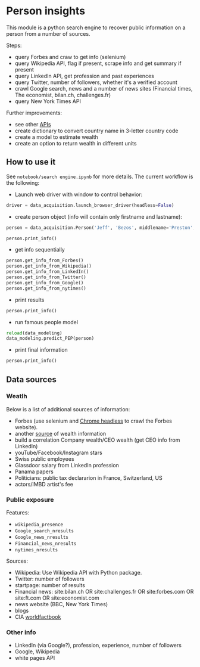 # Person insights

This module is a python search engine to recover public information on a person from a number of sources.

Steps:
- query Forbes and craw to get info (selenium)
- query Wikipedia API, flag if present, scrape info and get summary if present
- query LinkedIn API, get profession and past experiences
- query Twitter, number of followers, whether it's a verified account
- crawl Google search, news and a number of news sites (Financial times, The economist, bilan.ch, challenges.fr)
- query New York Times API
 

Further improvements:
- see other [APIs](https://github.com/toddmotto/public-apis)
- create dictionary to convert country name in 3-letter country code
- create a model to estimate wealth
- create an option to return wealth in different units


## How to use it

See `notebook/search engine.ipynb` for more details. The current workflow is the following:

- Launch web driver with window to control behavior:
```python
driver = data_acquisition.launch_browser_driver(headless=False)
```
- create person object (info will contain only firstname and lastname):
```python
person = data_acquisition.Person('Jeff', 'Bezos', middlename='Preston', driver=driver)
```
```python
person.print_info()
```
- get info sequentially
```python
person.get_info_from_Forbes()
person.get_info_from_Wikipedia()
person.get_info_from_LinkedIn()
person.get_info_from_Twitter()
person.get_info_from_Google()
person.get_info_from_nytimes()
```
- print results
```python
person.print_info()
```
- run famous people model
```python
reload(data_modeling)
data_modeling.predict_PEP(person)
```
- print final information
```python
person.print_info()
```


## Data sources
### Weatlh

Below is a list of additional sources of information:

- Forbes (use selenium and [Chrome headless](https://intoli.com/blog/running-selenium-with-headless-chrome/) to crawl the Forbes website).
- another [source](https://www.wealthx.com/approach/wealth-x-dossier/) of wealth information
- build a correlation Company wealth/CEO wealth (get CEO info from LinkedIn)
- youTube/Facebook/Instagram stars
- Swiss public employees
- Glassdoor salary from LinkedIn profession
- Panama papers
- Politicians: public tax declararion in France, Switzerland, US
- actors/IMBD artist's fee

### Public exposure

Features:

- `wikipedia_presence`
- `Google_search_nresults`
- `Google_news_nresults`
- `Financial_news_nresults`
- `nytimes_nresults`

Sources:

- Wikipedia: Use Wikipedia API with Python package.
- Twitter: number of followers
- startpage: number of results
- Financial news: site:bilan.ch OR site:challenges.fr OR site:forbes.com OR site:ft.com OR site:economist.com
- news website (BBC, New York Times)
- blogs
- CIA [worldfactbook](https://www.cia.gov/library/publications/download/)

### Other info

- LinkedIn (via Google?), profession, experience, number of followers
- Google, Wikipedia
- white pages API
